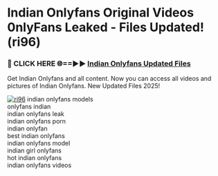 # Indian Onlyfans Original Videos 0nlyFans Leaked - Files Updated! (ri96)

<h3>🔴 CLICK HERE 🌐==►► <a href="https://tinyurl.com/2jnfzry5" rel="nofollow">Indian Onlyfans Updated Files</a></h3>

Get Indian Onlyfans and all content. Now you can access all videos and pictures of Indian Onlyfans. New Updated Files 2025!

[![ri96](https://i.imgur.com/GyGTBgg.gif)](https://tinyurl.com/2jnfzry5)
indian onlyfans models<br>
onlyfans indian<br>
indian onlyfans leak<br>
indian onlyfans porn<br>
indian onlyfan<br>
best indian onlyfans<br>
indian onlyfans model<br>
indian girl onlyfans<br>
hot indian onlyfans<br>
indian onlyfans videos